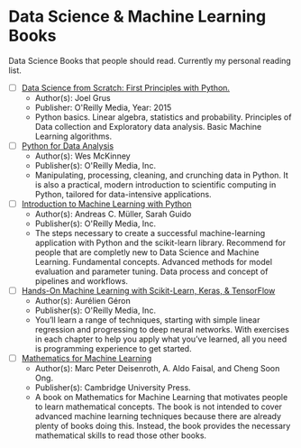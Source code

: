 # Data Science & Machine Learning Books
Data Science Books that people should read. Currently my personal reading list. 

- [ ] [Data Science from Scratch: First Principles with Python.](https://www.oreilly.com/library/view/data-science-from/9781491901410/)
  - Author(s): Joel Grus
  - Publisher: O'Reilly Media, Year: 2015
  - Python basics. Linear algebra, statistics and probability. Principles of Data collection and Exploratory data analysis. Basic Machine Learning algorithms. 
- [ ] [Python for Data Analysis](https://www.oreilly.com/library/view/python-for-data/9781449323592/)
  -  Author(s): Wes McKinney
  - Publisher(s): O'Reilly Media, Inc.
  - Manipulating, processing, cleaning, and crunching data in Python. It is also a practical, modern introduction to scientific computing in Python, tailored for data-intensive applications.
- [ ] [Introduction to Machine Learning with Python](https://www.oreilly.com/library/view/introduction-to-machine/9781449369880/)
  - Author(s): Andreas C. Müller, Sarah Guido
  - Publisher(s): O'Reilly Media, Inc.
  - The steps necessary to create a successful machine-learning application with Python and the scikit-learn library. Recommend for people that are completly new to Data Science and Machine Learning. Fundamental concepts. Advanced methods for model evaluation and parameter tuning. Data process and concept of pipelines and workflows. 
- [ ] [Hands-On Machine Learning with Scikit-Learn, Keras, & TensorFlow](https://www.oreilly.com/library/view/hands-on-machine-learning/9781492032632/)
  - Author(s): Aurélien Géron
  - Publisher(s): O'Reilly Media, Inc.
  -  You’ll learn a range of techniques, starting with simple linear regression and progressing to deep neural networks. With exercises in each chapter to help you apply what you’ve learned, all you need is programming experience to get started.
- [ ] [Mathematics for Machine Learning](https://mml-book.github.io/)
  - Author(s): Marc Peter Deisenroth, A. Aldo Faisal, and Cheng Soon Ong.
  - Publisher(s): Cambridge University Press.
  - A book on Mathematics for Machine Learning that motivates people to learn mathematical concepts. The book is not intended to cover advanced machine learning techniques because there are already plenty of books doing this. Instead, the book provides the necessary mathematical skills to read those other books.
